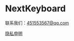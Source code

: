# NextKeyboard

联系我们：451553567@qq.com

[隐私申明](https://github.com/ttaoo/PrivacyDeclartion/blob/master/privacy.md)
